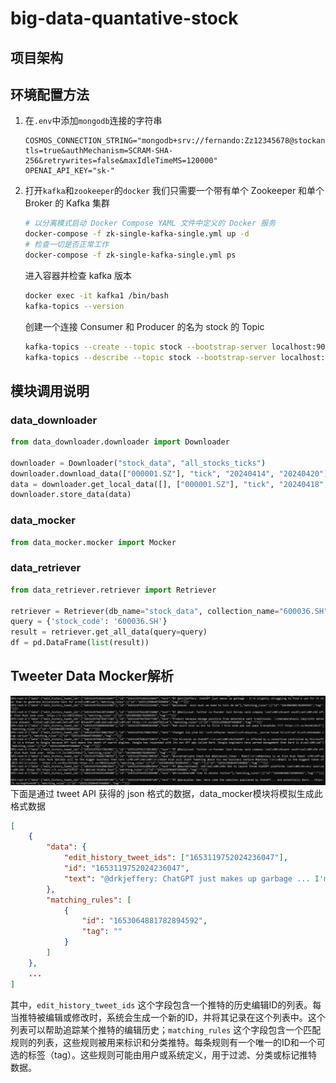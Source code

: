 # big-data-quantative-stock
## 项目架构

## 环境配置方法
1. 在`.env`中添加`mongodb`连接的字符串
    ```
    COSMOS_CONNECTION_STRING="mongodb+srv://fernando:Zz12345678@stockanalysis.mongocluster.cosmos.azure.com/?tls=true&authMechanism=SCRAM-SHA-256&retrywrites=false&maxIdleTimeMS=120000"
    OPENAI_API_KEY="sk-"
    ```
2. 打开`kafka`和`zookeeper`的`docker`
我们只需要一个带有单个 Zookeeper 和单个 Broker 的 Kafka 集群
    ```bash
    # 以分离模式启动 Docker Compose YAML 文件中定义的 Docker 服务
    docker-compose -f zk-single-kafka-single.yml up -d
    # 检查一切是否正常工作
    docker-compose -f zk-single-kafka-single.yml ps
    ```

    进入容器并检查 kafka 版本
    ```bash
    docker exec -it kafka1 /bin/bash
    kafka-topics --version
    ```

    创建一个连接 Consumer 和 Producer 的名为 stock 的 Topic
    ```bash
    kafka-topics --create --topic stock --bootstrap-server localhost:9092
    kafka-topics --describe --topic stock --bootstrap-server localhost:9092
    ```

## 模块调用说明
### data_downloader
```python
from data_downloader.downloader import Downloader

downloader = Downloader("stock_data", "all_stocks_ticks")
downloader.download_data(["000001.SZ"], "tick", "20240414", "20240420")
data = downloader.get_local_data([], ["000001.SZ"], "tick", "20240418", "20240420", -1, "none", True, "")
downloader.store_data(data)
```

### data_mocker
```python
from data_mocker.mocker import Mocker

```

### data_retriever
```python
from data_retriever.retriever import Retriever

retriever = Retriever(db_name="stock_data", collection_name="600036.SH")
query = {'stock_code': '600036.SH'}
result = retriever.get_all_data(query=query)
df = pd.DataFrame(list(result))
```

## Tweeter Data Mocker解析
![alt text](./imgs/image.png)
下面是通过 tweet API 获得的 json 格式的数据，data_mocker模块将模拟生成此格式数据
```json
[
    {
        "data": {
            "edit_history_tweet_ids": ["1653119752024236047"],
            "id": "1653119752024236047",
            "text": "@drkjeffery: ChatGPT just makes up garbage ... I'm slightly struggling to find a use for it ot ..."
        },
        "matching_rules": [
            {
                "id": "1653064881782894592",
                "tag": ""
            }
        ]
    },
    ...
]
```
其中，`edit_history_tweet_ids` 这个字段包含一个推特的历史编辑ID的列表。每当推特被编辑或修改时，系统会生成一个新的ID，并将其记录在这个列表中。这个列表可以帮助追踪某个推特的编辑历史；`matching_rules` 这个字段包含一个匹配规则的列表，这些规则被用来标识和分类推特。每条规则有一个唯一的ID和一个可选的标签（tag）。这些规则可能由用户或系统定义，用于过滤、分类或标记推特数据。